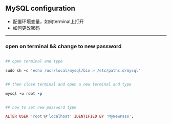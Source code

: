 ## MySQL configuration

- 配置环境变量，如何terminal上打开
- 如何更改密码

---


### open on terminal && change to new password

```ruby

## open terminal and type

sudo sh -c 'echo /usr/local/mysql/bin > /etc/paths.d/mysql'


## then close terminal and open a new terminal and type

mysql -u root -p


## now to set new password type

ALTER USER 'root'@'localhost' IDENTIFIED BY 'MyNewPass';

```







